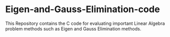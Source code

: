 # Eigen-and-Gauss-Elimination-code
This Repository contains the C code for evaluating important Linear Algebra problem methods such as Eigen and Gauss Elimination methods.
